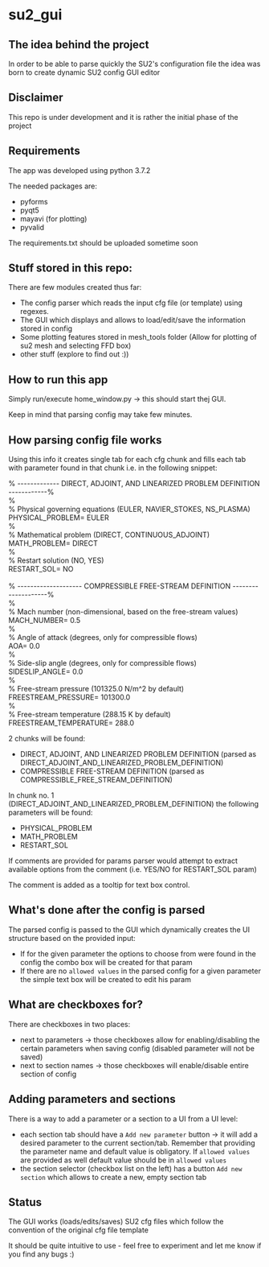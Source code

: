 # su2_gui
## The idea behind the project
In order to be able to parse quickly the SU2's configuration file
the idea was born to create dynamic SU2 config GUI editor

## Disclaimer
This repo is under development and it is rather the initial phase of the project

## Requirements
The app was developed using python 3.7.2

The needed packages are:
 - pyforms
 - pyqt5
 - mayavi (for plotting)
 - pyvalid

The requirements.txt should be uploaded sometime soon

## Stuff stored in this repo:
There are few modules created thus far:
 - The config parser which reads the input cfg file (or template) using regexes.
 - The GUI which displays and allows to load/edit/save the information stored in config
 - Some plotting features stored in mesh_tools folder (Allow for plotting of su2 mesh and selecting FFD box)
 - other stuff (explore to find out :))

## How to run this app

Simply run/execute home_window.py -> this should start thej GUI.

Keep in mind that parsing config may take few minutes.

## How parsing config file works
Using this info it creates single tab for each cfg chunk and fills
each tab with parameter found in that chunk i.e. in the following snippet:


% ------------- DIRECT, ADJOINT, AND LINEARIZED PROBLEM DEFINITION ------------%<br />
%<br />
% Physical governing equations (EULER, NAVIER_STOKES, NS_PLASMA)<br />
PHYSICAL_PROBLEM= EULER<br />
%<br />
% Mathematical problem (DIRECT, CONTINUOUS_ADJOINT)<br />
MATH_PROBLEM= DIRECT<br />
%<br />
% Restart solution (NO, YES)<br />
RESTART_SOL= NO<br />
<br />
% -------------------- COMPRESSIBLE FREE-STREAM DEFINITION --------------------%<br />
%<br />
% Mach number (non-dimensional, based on the free-stream values) <br />
MACH_NUMBER= 0.5<br />
%<br />
% Angle of attack (degrees, only for compressible flows)<br />
AOA= 0.0<br />
%<br />
% Side-slip angle (degrees, only for compressible flows)<br />
SIDESLIP_ANGLE= 0.0<br />
%<br />
% Free-stream pressure (101325.0 N/m^2 by default)<br />
FREESTREAM_PRESSURE= 101300.0<br />
%<br />
% Free-stream temperature (288.15 K by default)<br />
FREESTREAM_TEMPERATURE= 288.0<br />

2 chunks will be found:
- DIRECT, ADJOINT, AND LINEARIZED PROBLEM DEFINITION
    (parsed as DIRECT_ADJOINT_AND_LINEARIZED_PROBLEM_DEFINITION)
- COMPRESSIBLE FREE-STREAM DEFINITION
    (parsed as COMPRESSIBLE_FREE_STREAM_DEFINITION)
   
In chunk no. 1 (DIRECT_ADJOINT_AND_LINEARIZED_PROBLEM_DEFINITION) the
following parameters will be found:
- PHYSICAL_PROBLEM
- MATH_PROBLEM
- RESTART_SOL

If comments are provided for params parser would attempt to extract 
available options from the comment (i.e. YES/NO for RESTART_SOL param)

The comment is added as a tooltip for text box control.

## What's done after the config is parsed

The parsed config is passed to the GUI which dynamically creates the UI structure based on the provided input:
 - If for the given parameter the options to choose from were found in the config the combo box will be created for that param
 - If there are no `allowed values` in the parsed config for a given parameter the simple text box will be created to edit his param

## What are checkboxes for?

There are checkboxes in two places:
 - next to parameters -> those checkboxes allow for enabling/disabling the certain parameters when saving config (disabled parameter will not be saved)
 - next to section names -> those checkboxes will enable/disable entire section of config

## Adding parameters and sections

There is a way to add a parameter or a section to a UI from a UI level:
 - each section tab should have a `Add new parameter` button -> it will add a desired parameter to the current section/tab.
 Remember that providing the parameter name and default value is obligatory. If `allowed values` are provided as well default value should be in `allowed values`
- the section selector (checkbox list on the left) has a button `Add new section` which allows to create a new, empty section tab

## Status
The GUI works (loads/edits/saves) SU2 cfg files which follow
the convention of the original cfg file template

It should be quite intuitive to use - feel free to 
experiment and let me know if you find any bugs :)